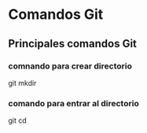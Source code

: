 # Comandos Git
## Principales comandos Git
### comnando para crear directorio
git mkdir
### comando para entrar al directorio
git cd
